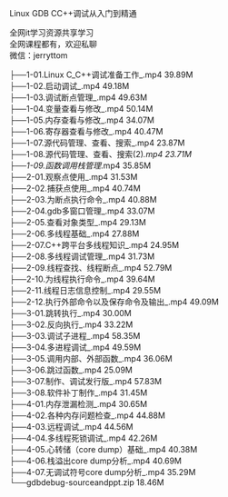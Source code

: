 Linux GDB CC++调试从入门到精通

全网it学习资源共享学习<br>全网课程都有，欢迎私聊<br>微信：jerryttom<br>

├──1-01.Linux C_C++调试准备工作_.mp4 39.89M<br> ├──1-02.启动调试_.mp4 49.18M<br> ├──1-03.调试断点管理_.mp4 49.63M<br> ├──1-04.变量查看与修改_.mp4 50.14M<br> ├──1-05.内存查看与修改_.mp4 34.07M<br> ├──1-06.寄存器查看与修改_.mp4 40.47M<br> ├──1-07.源代码管理、查看、搜索_.mp4 23.87M<br> ├──1-08.源代码管理、查看、搜索(2)_.mp4 23.71M<br> ├──1-09.函数调用栈管理_.mp4 35.85M<br> ├──2-01.观察点使用_.mp4 31.53M<br> ├──2-02.捕获点使用_.mp4 40.74M<br> ├──2-03.为断点执行命令_.mp4 40.88M<br> ├──2-04.gdb多窗口管理_.mp4 33.07M<br> ├──2-05.查看对象类型_.mp4 29.13M<br> ├──2-06.多线程基础_.mp4 27.88M<br> ├──2-07.C++跨平台多线程知识_.mp4 24.95M<br> ├──2-08.多线程调试管理_.mp4 31.73M<br> ├──2-09.线程查找、线程断点_.mp4 52.79M<br> ├──2-10.为线程执行命令_.mp4 39.64M<br> ├──2-11.线程日志信息控制_.mp4 29.55M<br> ├──2-12.执行外部命令以及保存命令及输出_.mp4 49.09M<br> ├──3-01.跳转执行_.mp4 30.00M<br> ├──3-02.反向执行_.mp4 33.22M<br> ├──3-03.调试子进程_.mp4 58.35M<br> ├──3-04.多进程调试_.mp4 49.59M<br> ├──3-05.调用内部、外部函数_.mp4 36.06M<br> ├──3-06.跳过函数_.mp4 25.09M<br> ├──3-07.制作、调试发行版_.mp4 57.83M<br> ├──3-08.软件补丁制作_.mp4 31.45M<br> ├──4-01.内存泄漏检测_.mp4 30.65M<br> ├──4-02.各种内存问题检查_.mp4 44.88M<br> ├──4-03.远程调试_.mp4 44.56M<br> ├──4-04.多线程死锁调试_.mp4 42.26M<br> ├──4-05.心转储（core dump）基础_.mp4 40.38M<br> ├──4-06.栈溢出core dump分析_.mp4 40.69M<br> ├──4-07.无调试符号core dump分析_.mp4 35.29M<br> └──gdbdebug-sourceandppt.zip 18.46M